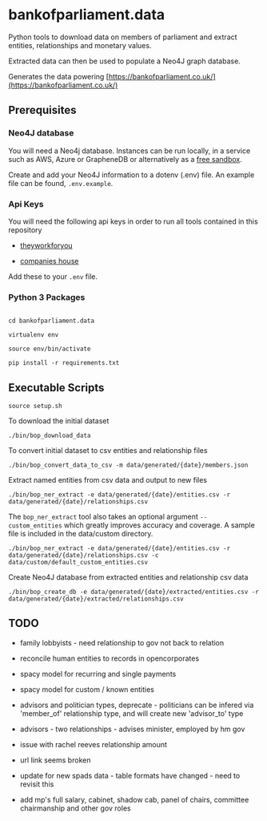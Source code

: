 # bankofparliament.data



Python tools to download data on members of parliament and extract entities, relationships and monetary values.


Extracted data can then be used to populate a Neo4J graph database.


Generates the data powering [https://bankofparliament.co.uk/](https://bankofparliament.co.uk/)


## Prerequisites



### Neo4J database



You will need a Neo4j database. Instances can be run locally, in a service such as AWS, Azure or GrapheneDB or alternatively as a [free sandbox](https://neo4j.com/sandbox/).



Create and add your Neo4J information to a dotenv (.env) file. An example file can be found, `.env.example`.



### Api Keys



You will need the following api keys in order to run all tools contained in this repository



-  [theyworkforyou](https://www.theyworkforyou.com/api/)

-  [companies house](https://developer.company-information.service.gov.uk/api/docs/index/gettingStarted.html#createaccount)



Add these to your `.env` file.



### Python 3 Packages


```

cd bankofparliament.data

virtualenv env

source env/bin/activate

pip install -r requirements.txt

```



## Executable Scripts



`source setup.sh`



To download the initial dataset



`./bin/bop_download_data`



To convert initial dataset to csv entities and relationship files



`./bin/bop_convert_data_to_csv -m data/generated/{date}/members.json`



Extract named entities from csv data and output to new files



`./bin/bop_ner_extract -e data/generated/{date}/entities.csv -r data/generated/{date}/relationships.csv`



The `bop_ner_extract` tool also takes an optional argument `--custom_entities` which greatly improves accuracy and coverage. A sample file is included in the data/custom directory.



`./bin/bop_ner_extract -e data/generated/{date}/entities.csv -r data/generated/{date}/relationships.csv -c data/custom/default_custom_entities.csv`



Create Neo4J database from extracted entities and relationship csv data



`./bin/bop_create_db -e data/generated/{date}/extracted/entities.csv -r data/generated/{date}/extracted/relationships.csv`



## TODO


- family lobbyists - need relationship to gov not back to relation

- reconcile human entities to records in opencorporates

- spacy model for recurring and single payments

- spacy model for custom / known entities

- advisors and politician types, deprecate - politicians can be infered via
'member_of' relationship type, and will create new 'advisor_to' type

- advisors - two relationships - advises minister, employed by hm gov

- issue with rachel reeves relationship amount

- url link seems broken

- update for new spads data - table formats have changed - need to revisit this

- add mp's full salary, cabinet, shadow cab, panel of chairs, committee chairmanship and other gov roles
